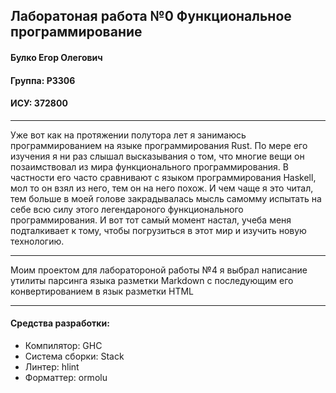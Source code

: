 ## Лаборатоная работа №0 Функциональное программирование

#### Булко Егор Олегович
#### Группа: P3306
#### ИСУ: 372800

---

Уже вот как на протяжении полутора лет я занимаюсь программированием на языке программирования Rust. 
По мере его изучения я ни раз слышал высказывания о том, что многие вещи он позаимствовал из мира функционального программирования.
В частности его часто сравнивают с языком программирования Haskell, мол то он взял из него, тем он на него похож.
И чем чаще я это читал, тем больше в моей голове закрадывалась мысль самомму испытать на себе всю силу этого легендароного функционального программирования.
И вот тот самый момент настал, учеба меня подталкивает к тому, чтобы погрузиться в этот мир и изучить новую технологию.

---

Моим проектом для лаборатороной работы №4 я выбрал написание утилиты парсинга языка разметки Markdown с последующим его конвертированием в язык разметки HTML

---

#### Средства разработки:

- Компилятор: GHC
- Система сборки: Stack
- Линтер: hlint
- Форматтер: ormolu 
